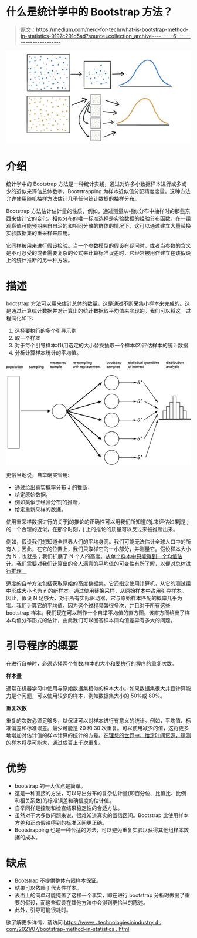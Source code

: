 # 什么是统计学中的 Bootstrap 方法？

> 原文：<https://medium.com/nerd-for-tech/what-is-bootstrap-method-in-statistics-9197c291d5ad?source=collection_archive---------6----------------------->

![](img/3aac22313c30e6c6f01aa4279f1d8bb4.png)

# 介绍

统计学中的 Bootstrap 方法是一种统计实践，通过对许多小数据样本进行或多或少的近似来评估总体数字。Bootstrapping 为样本近似值分配精度度量。这种方法允许使用随机抽样方法估计几乎任何统计数据的抽样分布。

Bootstrap 方法估计估计量的性质，例如，通过测量从相似分布中抽样时的那些东西来估计它的变化。相似分布的唯一标准选择是实验数据的经验分布函数。在一组观察值可能预期来自自治的和相同分散的群体的情况下，这可以通过建立大量替换实验数据集的重采样来应用。

它同样被用来进行假设检验。当一个参数模型的假设有疑问时，或者当参数的含义是不可忍受的或者需要复杂的公式来计算标准误差时，它经常被用作建立在该假设上的统计推断的另一种方法。

# 描述

bootstrap 方法可以用来估计总体的数量。这是通过不断采集小样本来完成的。这是通过计算统计数据并对计算出的统计数据取平均值来实现的。我们可以将这一过程简化如下:

1.  选择要执行的多个引导示例
2.  取一个样本
3.  对于每个引导样本:(1)用选定的大小替换抽取一个样本(2)评估样本的统计数据
4.  分析计算样本统计的平均值。

![](img/ff2aea1e4bcf6d7790cd9a2250220dac.png)

更恰当地说，自举确实管用:

*   通过给出真实概率分布 J 的推断，
*   给定原始数据，
*   例如类似于经验分布ĵ的推断，
*   给定重新采样的数据。

使用重采样数据进行的关于ĵ的推论的正确性可以用我们所知道的ĵ.来评估如果ĵ是 j 的一个合理的近似，在那个时刻，j 上的推论的质量可以反过来被推断出来。

例如，假设我们想知道全世界人们的平均身高。我们可能无法估计全球人口中的所有人；因此，在它的位置上，我们只取样它的一小部分，并测量它。假设样本大小为 N；也就是；我们扩展了 N 个人的高度。[从单个样本中只能得到一个均值估计。我们需要对我们计算出的令人满意的平均值的可变性有所了解，以便对总体进行推理。](https://www.technologiesinindustry4.com/)

适度的自举方法包括获取原始的高度数据集。它还指定使用计算机，从它的测试组中形成大小也为 n 的新样本。通过使用替换采样，从原始样本中占用引导样本。因此，假设 N 足够大，对于所有实际驱动器，它与原始样本匹配的概率几乎为零。我们计算它的平均值，因为这个过程频繁很多次，并且对于所有这些 bootstrap 样本。我们现在可以制作一个自举平均值的直方图。该直方图给出了样本均值分布形式的估计，由此我们可以回答样本间均值差异有多大的问题。

# 引导程序的概要

在进行自举时，必须选择两个参数:样本的大小和要执行的程序的重复次数。

**样本量**

通常在机器学习中使用与原始数据集相似的样本大小。如果数据集很大并且计算能力是个问题，可以使用较少的样本，例如数据集大小的 50%或 80%。

**重复次数**

重复的次数必须足够多，以保证可以对样本进行有意义的统计。例如，平均值、标准偏差和标准误差。最少可能是 20 和 30 次重复。可以使用减少的值，这将更多地增加对估计值的样本计算的统计的方差。[在理想的世界中，给定时间资源，猜测的样本将尽可能大，通过成百上千次重复](https://www.technologiesinindustry4.com/)。

# 优势

*   bootstrap 的一大优点是简单。
*   这是一种直接的方法，可以导出分布的复杂估计量(即百分位、比值比、比例和相关系数)的标准误差和确信度的估计值。
*   自举同样是控制和检查结果稳定性的合适方法。
*   虽然对于大多数问题来说，很难知道真实的置信区间。Bootstrap 比使用样本方差和正态假设得到的标准区间更正确。
*   Bootstrapping 也是一种合适的方法，可以避免重复实验以获得其他组样本数据的成本。

# 缺点

*   [Bootstrap](https://machinelearningmastery.com/a-gentle-introduction-to-the-bootstrap-method/) 不提供整体有限样本保证。
*   结果可以依赖于代表性样本。
*   表面上的简单可能掩盖了这样一个事实，即在进行 bootstrap 分析时做出了重要的假设，而这些假设在其他方法中会得到更恰当的陈述。
*   此外，引导可能很耗时。

欲了解更多详情，请访问:[https://www . technologiesinindustry 4 . com/2021/07/bootstrap-method-in-statistics . html](https://www.technologiesinindustry4.com/2021/07/bootstrap-method-in-statistics.html)